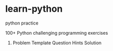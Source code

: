 # learn-python
python practice 

100+ Python challenging programming exercises
1. Problem Template
Question
Hints
Solution

